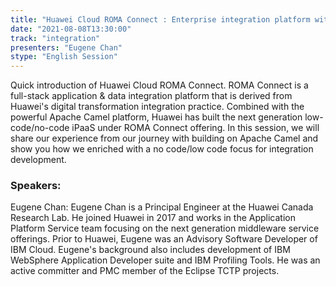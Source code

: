```yaml
---
title: "Huawei Cloud ROMA Connect : Enterprise integration platform with Apache Camel"
date: "2021-08-08T13:30:00" 
track: "integration"
presenters: "Eugene Chan"
stype: "English Session"
---
```

Quick introduction of Huawei Cloud ROMA Connect. ROMA Connect is a full-stack application & data integration platform that is derived from Huawei's digital transformation integration practice. Combined with the powerful Apache Camel platform, Huawei has built the next generation low-code/no-code iPaaS under ROMA Connect offering. In this session, we will share our experience from our journey with building on Apache Camel and show you how we enriched with a no code/low code focus for integration development.

 ### Speakers: 
 Eugene Chan: Eugene Chan is a Principal Engineer at the Huawei Canada Research Lab. He joined Huawei in 2017 and works in the Application Platform Service team focusing on the next generation middleware service offerings. Prior to Huawei, Eugene was an Advisory Software Developer of IBM Cloud. Eugene's background also includes development of IBM WebSphere Application Developer suite and IBM Profiling Tools. He was an active committer and PMC member of the Eclipse TCTP projects.